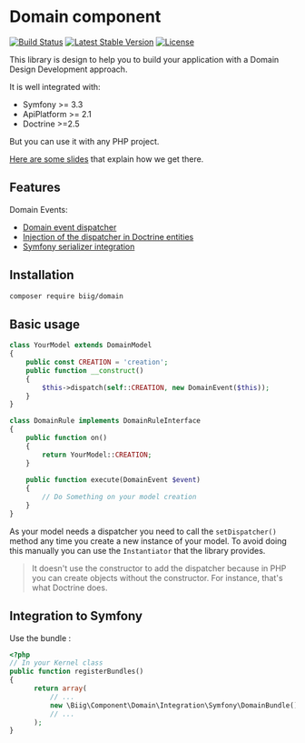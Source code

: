 Domain component
================

[![Build Status](https://travis-ci.org/biig-io/DomainComponent.svg?branch=master)](https://travis-ci.org/biig-io/DomainComponent)
[![Latest Stable Version](https://poser.pugx.org/biig/domain/v/stable)](https://packagist.org/packages/biig/domain)
[![License](https://poser.pugx.org/biig/domain/license)](https://packagist.org/packages/biig/domain)

This library is design to help you to build your application with a Domain Design Development approach.

It is well integrated with:

- Symfony >= 3.3
- ApiPlatform >= 2.1
- Doctrine >=2.5

But you can use it with any PHP project.

[Here are some slides](http://talks.nekland.fr/DoctrineDomainEvents/) that explain how we get there.

Features
--------

Domain Events:

* [Domain event dispatcher](docs/domain_event_dispatcher.md)
* [Injection of the dispatcher in Doctrine entities](docs/injection_in_doctrine_entities.md)
* [Symfony serializer integration](docs/symfony_serializer_integration.md)


Installation
------------

```bash
composer require biig/domain
```

Basic usage
-----------

```php
class YourModel extends DomainModel
{
    public const CREATION = 'creation';
    public function __construct()
    {
        $this->dispatch(self::CREATION, new DomainEvent($this));
    }
}
```

```php
class DomainRule implements DomainRuleInterface
{
    public function on()
    {
        return YourModel::CREATION;
    }
    
    public function execute(DomainEvent $event)
    {
        // Do Something on your model creation
    }
}
```

As your model needs a dispatcher you need to call the `setDispatcher()` method any time you create a new instance of your model. To avoid doing this manually you can use the `Instantiator` that the library provides.

> It doesn't use the constructor to add the dispatcher because in PHP you can create objects without the constructor. For instance, that's what Doctrine does.

Integration to Symfony
----------------------

Use the bundle :

```php
<?php
// In your Kernel class
public function registerBundles()
{
      return array(
          // ...
          new \Biig\Component\Domain\Integration\Symfony\DomainBundle(),
          // ...
      );
}
```
